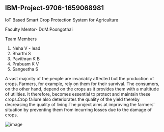 ## IBM-Project-9706-1659068981
IoT Based Smart Crop Protection System for Agriculture

Faculty Mentor- Dr.M.Poongothai

Team Members
1) Neha V - lead
2) Bharthi S
3) Pavithran K B
4) Prabuam K V
5) Sangeetha S

A vast majority of the people are invariably affected but the production of crops. Farmers, for example, rely on them for their survival. The consumers, on the other
hand, depend on the crops as it provides them with a multitude of utilities. It therefore, becomes essential to protect and maintain these crops.Crop failure also 
deteriorates the quality of the yield thereby decreasing the quality of living.The project aims at improving the farmers’ situation by preventing them from incurring
losses due to the damage of crops. 



![image](https://user-images.githubusercontent.com/85429643/190555707-0dfbb955-3284-4cfa-bdb2-d77e981d2abb.png)

